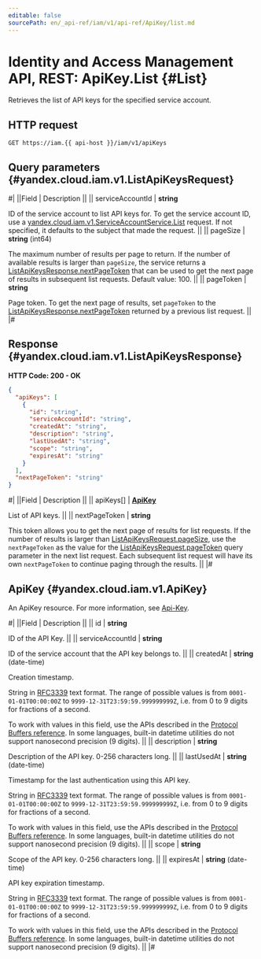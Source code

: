 ```yaml
---
editable: false
sourcePath: en/_api-ref/iam/v1/api-ref/ApiKey/list.md
---
```


# Identity and Access Management API, REST: ApiKey.List {#List}

Retrieves the list of API keys for the specified service account.

## HTTP request

```
GET https://iam.{{ api-host }}/iam/v1/apiKeys
```

## Query parameters {#yandex.cloud.iam.v1.ListApiKeysRequest}

#|
||Field | Description ||
|| serviceAccountId | **string**

ID of the service account to list API keys for.
To get the service account ID, use a [yandex.cloud.iam.v1.ServiceAccountService.List](/docs/iam/api-ref/ServiceAccount/list#List) request.
If not specified, it defaults to the subject that made the request. ||
|| pageSize | **string** (int64)

The maximum number of results per page to return. If the number of available
results is larger than `pageSize`,
the service returns a [ListApiKeysResponse.nextPageToken](#yandex.cloud.iam.v1.ListApiKeysResponse)
that can be used to get the next page of results in subsequent list requests.
Default value: 100. ||
|| pageToken | **string**

Page token. To get the next page of results, set `pageToken`
to the [ListApiKeysResponse.nextPageToken](#yandex.cloud.iam.v1.ListApiKeysResponse)
returned by a previous list request. ||
|#

## Response {#yandex.cloud.iam.v1.ListApiKeysResponse}

**HTTP Code: 200 - OK**

```json
{
  "apiKeys": [
    {
      "id": "string",
      "serviceAccountId": "string",
      "createdAt": "string",
      "description": "string",
      "lastUsedAt": "string",
      "scope": "string",
      "expiresAt": "string"
    }
  ],
  "nextPageToken": "string"
}
```

#|
||Field | Description ||
|| apiKeys[] | **[ApiKey](#yandex.cloud.iam.v1.ApiKey)**

List of API keys. ||
|| nextPageToken | **string**

This token allows you to get the next page of results for list requests. If the number of results
is larger than [ListApiKeysRequest.pageSize](#yandex.cloud.iam.v1.ListApiKeysRequest), use
the `nextPageToken` as the value
for the [ListApiKeysRequest.pageToken](#yandex.cloud.iam.v1.ListApiKeysRequest) query parameter
in the next list request. Each subsequent list request will have its own
`nextPageToken` to continue paging through the results. ||
|#

## ApiKey {#yandex.cloud.iam.v1.ApiKey}

An ApiKey resource. For more information, see [Api-Key](/docs/iam/concepts/authorization/api-key).

#|
||Field | Description ||
|| id | **string**

ID of the API Key. ||
|| serviceAccountId | **string**

ID of the service account that the API key belongs to. ||
|| createdAt | **string** (date-time)

Creation timestamp.

String in [RFC3339](https://www.ietf.org/rfc/rfc3339.txt) text format. The range of possible values is from
`0001-01-01T00:00:00Z` to `9999-12-31T23:59:59.999999999Z`, i.e. from 0 to 9 digits for fractions of a second.

To work with values in this field, use the APIs described in the
[Protocol Buffers reference](https://developers.google.com/protocol-buffers/docs/reference/overview).
In some languages, built-in datetime utilities do not support nanosecond precision (9 digits). ||
|| description | **string**

Description of the API key. 0-256 characters long. ||
|| lastUsedAt | **string** (date-time)

Timestamp for the last authentication using this API key.

String in [RFC3339](https://www.ietf.org/rfc/rfc3339.txt) text format. The range of possible values is from
`0001-01-01T00:00:00Z` to `9999-12-31T23:59:59.999999999Z`, i.e. from 0 to 9 digits for fractions of a second.

To work with values in this field, use the APIs described in the
[Protocol Buffers reference](https://developers.google.com/protocol-buffers/docs/reference/overview).
In some languages, built-in datetime utilities do not support nanosecond precision (9 digits). ||
|| scope | **string**

Scope of the API key. 0-256 characters long. ||
|| expiresAt | **string** (date-time)

API key expiration timestamp.

String in [RFC3339](https://www.ietf.org/rfc/rfc3339.txt) text format. The range of possible values is from
`0001-01-01T00:00:00Z` to `9999-12-31T23:59:59.999999999Z`, i.e. from 0 to 9 digits for fractions of a second.

To work with values in this field, use the APIs described in the
[Protocol Buffers reference](https://developers.google.com/protocol-buffers/docs/reference/overview).
In some languages, built-in datetime utilities do not support nanosecond precision (9 digits). ||
|#